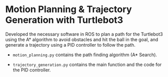 # Motion Planning & Trajectory Generation with Turtlebot3
Developed the necessary software in ROS to plan a path for the Turtlebot3 using the A* algorithm to avoid obstacles and hit the ball in the goal, and generate a trajectory using a PID controller to follow the path.

- `motion_planning.py` contains the path finding algorithm (A* Search).

- `trajectory_generation.py` contains the main function and the code for the PID controller.
